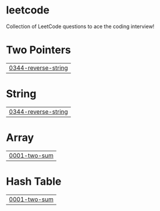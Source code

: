 # leetcode
Collection of LeetCode questions to ace the coding interview!


# Two Pointers
|  |
| ------- |
| [0344-reverse-string](https://github.com/Ibinola/leetcode/tree/master/0344-reverse-string) |
# String
|  |
| ------- |
| [0344-reverse-string](https://github.com/Ibinola/leetcode/tree/master/0344-reverse-string) |
# Array
|  |
| ------- |
| [0001-two-sum](https://github.com/Ibinola/leetcode/tree/master/0001-two-sum) |
# Hash Table
|  |
| ------- |
| [0001-two-sum](https://github.com/Ibinola/leetcode/tree/master/0001-two-sum) |